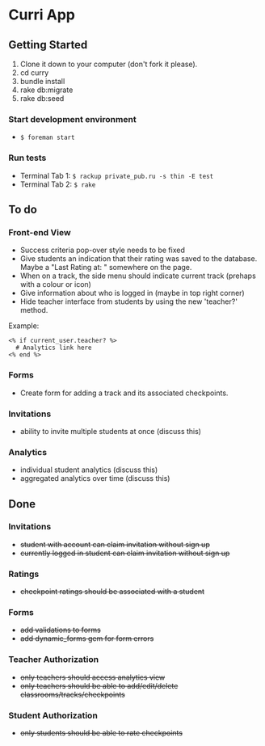 # Curri App

## Getting Started

1. Clone it down to your computer (don't fork it please).
2. cd curry
3. bundle install
4. rake db:migrate
5. rake db:seed

### Start development environment
- `$ foreman start`

### Run tests
- Terminal Tab 1: `$ rackup private_pub.ru -s thin -E test`
- Terminal Tab 2: `$ rake`

## To do

### Front-end View
- Success criteria pop-over style needs to be fixed
- Give students an indication that their rating was saved to the database. Maybe a "Last Rating at: <time>" somewhere on the page.
- When on a track, the side menu should indicate current track (prehaps with a colour or icon)
- Give information about who is logged in (maybe in top right corner)
- Hide teacher interface from students by using the new 'teacher?' method.

Example:

```
<% if current_user.teacher? %>
  # Analytics link here
<% end %>
```

### Forms
- Create form for adding a track and its associated checkpoints.

### Invitations
- ability to invite multiple students at once (discuss this)

### Analytics
- individual student analytics (discuss this)
- aggregated analytics over time (discuss this)

## Done

### Invitations
- ~~student with account can claim invitation without sign up~~
- ~~currently logged in student can claim invitation without sign up~~

### Ratings
- ~~checkpoint ratings should be associated with a student~~

### Forms
- ~~add validations to forms~~
- ~~add dynamic_forms gem for form errors~~

### Teacher Authorization
- ~~only teachers should access analytics view~~
- ~~only teachers should be able to add/edit/delete classrooms/tracks/checkpoints~~

### Student Authorization
- ~~only students should be able to rate checkpoints~~
